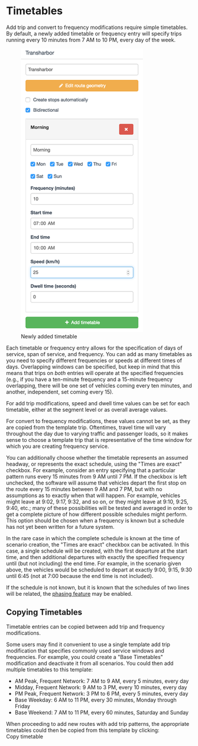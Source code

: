 # Timetables

Add trip and convert to frequency modifications require simple timetables.  By default, a newly added timetable or frequency entry will specify trips running every 10 minutes from 7 AM to 10 PM, every day of the week.

<figure>
  <img src="../img/new-timetable.png" alt="add timetable" />
  <figcaption>Newly added timetable</figcaption>
</figure>

Each timetable or frequency entry allows for the specification of days of service, span of service, and frequency. You can add as many timetables as you need to specify different frequencies or speeds at different times of days.  Overlapping windows can be specified, but keep in mind that this means that trips on _both_ entries will operate at the specified frequencies (e.g., if you have a ten-minute frequency and a 15-minute frequency overlapping, there will be one set of vehicles coming every ten minutes, and another, independent, set coming every 15).

For add trip modifications, speed and dwell time values can be set for each timetable, either at the segment level or as overall average values.  

For convert to frequency modifications, these values cannot be set, as they are copied from the template trip. Oftentimes, travel time will vary throughout the day due to varying traffic and passenger loads, so it makes sense to choose a template trip that is representative of the time window for which you are creating frequency service.

You can additionally choose whether the timetable represents an assumed headway, or represents the
exact schedule, using the "Times are exact" checkbox. For example, consider an entry specifying that
a particular pattern runs every 15 minutes from 9 AM until 7 PM. If the checkbox is left unchecked,
the software will assume that vehicles depart the first stop on the route every 15 minutes between
9 AM and 7 PM, but with no assumptions as to exactly when that will happen. For example, vehicles might
leave at 9:02, 9:17, 9:32, and so on, or they might leave at 9:10, 9:25, 9:40, etc.; many of these possibilities will be tested and averaged in order to get a complete picture of how different possible schedules might perform. This option should be chosen when a frequency is known but a schedule has not yet been written for a future system.

In the rare case in which the complete schedule is known at the time of scenario creation, the "Times are exact" checkbox can be activated. In this case, a single schedule will be created, with the first departure
at the start time, and then additional departures with exactly the specified frequency until (but not
including) the end time. For example, in the scenario given above, the vehicles would be scheduled
to depart at exactly 9:00, 9:15, 9:30 until 6:45 (not at 7:00 because the end time is not included).

If the schedule is not known, but it is known that the schedules of two lines will be related, the [phasing feature](phasing.html) may be enabled.


## Copying Timetables

Timetable entries can be copied between add trip and frequency modifications.

Some users may find it convenient to use a single template add trip modification that specifies commonly used service windows and frequencies.  For example, you could create a "Base Timetables" modification and deactivate it from all scenarios.  You could then add multiple timetables to this template:
* AM Peak, Frequent Network: 7 AM to 9 AM, every 5 minutes, every day
* Midday, Frequent Network: 9 AM to 3 PM, every 10 minutes, every day
* PM Peak, Frequent Network: 3 PM to 6 PM, every 5 minutes, every day
* Base Weekday: 6 AM to 11 PM, every 30 minutes, Monday through Friday
* Base Weekend: 7 AM to 11 PM, every 60 minutes, Saturday and Sunday

When proceeding to add new routes with add trip patterns, the appropriate timetables could then be copied from this template by clicking:
<br><span class="btn btn-success"><i class="fa fa-plus"></i> Copy timetable</span>
